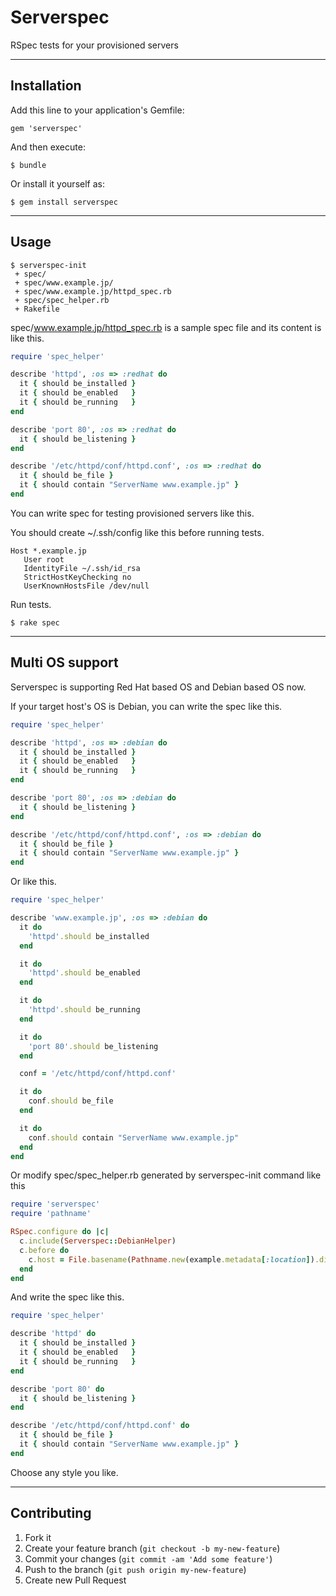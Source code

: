 # Serverspec

RSpec tests for your provisioned servers

----

## Installation

Add this line to your application's Gemfile:

    gem 'serverspec'

And then execute:

    $ bundle

Or install it yourself as:

    $ gem install serverspec

----

## Usage

```
$ serverspec-init
 + spec/
 + spec/www.example.jp/
 + spec/www.example.jp/httpd_spec.rb
 + spec/spec_helper.rb
 + Rakefile
```
spec/www.example.jp/httpd_spec.rb is a sample spec file and its content is like this.

```ruby
require 'spec_helper'

describe 'httpd', :os => :redhat do
  it { should be_installed }
  it { should be_enabled   }
  it { should be_running   }
end

describe 'port 80', :os => :redhat do
  it { should be_listening }
end

describe '/etc/httpd/conf/httpd.conf', :os => :redhat do
  it { should be_file }
  it { should contain "ServerName www.example.jp" }
end
```

You can write spec for testing provisioned servers like this.

You should create ~/.ssh/config like this before running tests.

```
Host *.example.jp
   User root
   IdentityFile ~/.ssh/id_rsa
   StrictHostKeyChecking no
   UserKnownHostsFile /dev/null
```

Run tests.

```
$ rake spec
```
----
## Multi OS support

Serverspec is supporting Red Hat based OS and Debian based OS now.

If your target host's OS is Debian, you can write the spec like this.

```ruby
require 'spec_helper'

describe 'httpd', :os => :debian do
  it { should be_installed }
  it { should be_enabled   }
  it { should be_running   }
end

describe 'port 80', :os => :debian do
  it { should be_listening }
end

describe '/etc/httpd/conf/httpd.conf', :os => :debian do
  it { should be_file }
  it { should contain "ServerName www.example.jp" }
end
```

Or like this.

```ruby
require 'spec_helper'

describe 'www.example.jp', :os => :debian do
  it do
    'httpd'.should be_installed
  end

  it do
    'httpd'.should be_enabled
  end

  it do
    'httpd'.should be_running
  end

  it do
    'port 80'.should be_listening
  end

  conf = '/etc/httpd/conf/httpd.conf'

  it do
    conf.should be_file
  end

  it do
    conf.should contain "ServerName www.example.jp"
  end
end
```

Or modify spec/spec_helper.rb generated by serverspec-init command like this

```ruby
require 'serverspec'
require 'pathname'

RSpec.configure do |c|
  c.include(Serverspec::DebianHelper)
  c.before do
    c.host = File.basename(Pathname.new(example.metadata[:location]).dirname)
  end
end
```

And write the spec like this.

```ruby
require 'spec_helper'

describe 'httpd' do
  it { should be_installed }
  it { should be_enabled   }
  it { should be_running   }
end

describe 'port 80' do
  it { should be_listening }
end

describe '/etc/httpd/conf/httpd.conf' do
  it { should be_file }
  it { should contain "ServerName www.example.jp" }
end
```

Choose any style you like.


----

## Contributing

1. Fork it
2. Create your feature branch (`git checkout -b my-new-feature`)
3. Commit your changes (`git commit -am 'Add some feature'`)
4. Push to the branch (`git push origin my-new-feature`)
5. Create new Pull Request
